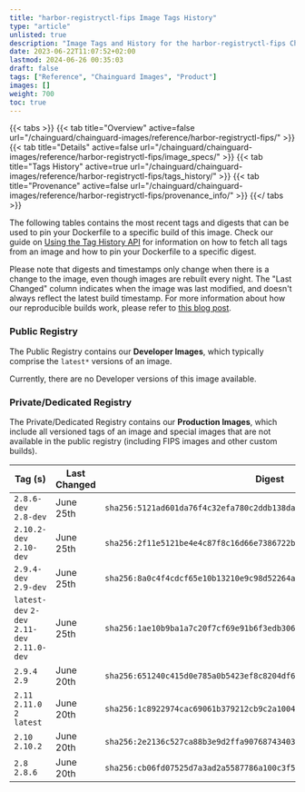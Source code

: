 ```yaml
---
title: "harbor-registryctl-fips Image Tags History"
type: "article"
unlisted: true
description: "Image Tags and History for the harbor-registryctl-fips Chainguard Image"
date: 2023-06-22T11:07:52+02:00
lastmod: 2024-06-26 00:35:03
draft: false
tags: ["Reference", "Chainguard Images", "Product"]
images: []
weight: 700
toc: true
---
```


{{< tabs >}}
{{< tab title="Overview" active=false url="/chainguard/chainguard-images/reference/harbor-registryctl-fips/" >}}
{{< tab title="Details" active=false url="/chainguard/chainguard-images/reference/harbor-registryctl-fips/image_specs/" >}}
{{< tab title="Tags History" active=true url="/chainguard/chainguard-images/reference/harbor-registryctl-fips/tags_history/" >}}
{{< tab title="Provenance" active=false url="/chainguard/chainguard-images/reference/harbor-registryctl-fips/provenance_info/" >}}
{{</ tabs >}}

The following tables contains the most recent tags and digests that can be used to pin your Dockerfile to a specific build of this image. Check our guide on [Using the Tag History API](/chainguard/chainguard-images/using-the-tag-history-api/) for information on how to fetch all tags from an image and how to pin your Dockerfile to a specific digest.

Please note that digests and timestamps only change when there is a change to the image, even though images are rebuilt every night. The "Last Changed" column indicates when the image was last modified, and doesn't always reflect the latest build timestamp. For more information about how our reproducible builds work, please refer to [this blog post](https://www.chainguard.dev/unchained/reproducing-chainguards-reproducible-image-builds).

### Public Registry
The Public Registry contains our **Developer Images**, which typically comprise the `latest*` versions of an image.

Currently, there are no Developer versions of this image available.

### Private/Dedicated Registry
The Private/Dedicated Registry contains our **Production Images**, which include all versioned tags of an image and special images that are not available in the public registry (including FIPS images and other custom builds).

| Tag (s)                                       | Last Changed | Digest                                                                    |
|-----------------------------------------------|--------------|---------------------------------------------------------------------------|
|  `2.8.6-dev` `2.8-dev`                        | June 25th    | `sha256:5121ad601da76f4c32efa780c2ddb138da838a884676bfd0b2a1f60c4063e336` |
|  `2.10.2-dev` `2.10-dev`                      | June 25th    | `sha256:2f11e5121be4e4c87f8c16d66e7386722b8f7f4e06f8a1c3d1ecae680be83257` |
|  `2.9.4-dev` `2.9-dev`                        | June 25th    | `sha256:8a0c4f4cdcf65e10b13210e9c98d52264acad60b2cca847ef2e0572db8f7c1e5` |
|  `latest-dev` `2-dev` `2.11-dev` `2.11.0-dev` | June 25th    | `sha256:1ae10b9ba1a7c20f7cf69e91b6f3edb306b19afefd79c0bb086e46d96791dc5b` |
|  `2.9.4` `2.9`                                | June 20th    | `sha256:651240c415d0e785a0b5423ef8c8204df6a16af5ba635dd679ea81a9179cb3fe` |
|  `2.11` `2.11.0` `2` `latest`                 | June 20th    | `sha256:1c8922974cac69061b379212cb9c2a1004a8e3937b20ca114c1327c08efe8609` |
|  `2.10` `2.10.2`                              | June 20th    | `sha256:2e2136c527ca88b3e9d2ffa90768743403af752bcc4975e7381a28044c124644` |
|  `2.8` `2.8.6`                                | June 20th    | `sha256:cb06fd07525d7a3ad2a5587786a100c3f5e378c684cd6bd6056fff0cfaf8a464` |

